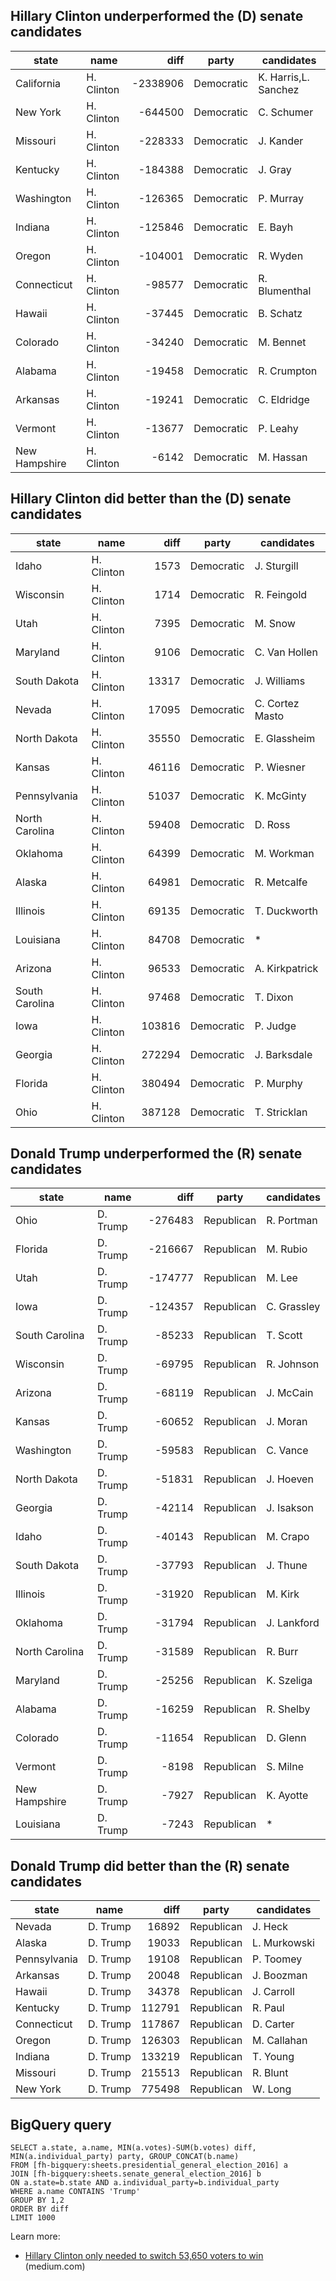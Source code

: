 Hillary Clinton underperformed the (D) senate candidates
--

| state       | name     |     diff | party      | candidates           |
|---------------|------------|---------:|------------|----------------------|
| California    | H. Clinton | -2338906 | Democratic | K. Harris,L. Sanchez |
| New York      | H. Clinton |  -644500 | Democratic | C. Schumer           |
| Missouri      | H. Clinton |  -228333 | Democratic | J. Kander            |
| Kentucky      | H. Clinton |  -184388 | Democratic | J. Gray              |
| Washington    | H. Clinton |  -126365 | Democratic | P. Murray            |
| Indiana       | H. Clinton |  -125846 | Democratic | E. Bayh              |
| Oregon        | H. Clinton |  -104001 | Democratic | R. Wyden             |
| Connecticut   | H. Clinton |   -98577 | Democratic | R. Blumenthal        |
| Hawaii        | H. Clinton |   -37445 | Democratic | B. Schatz            |
| Colorado      | H. Clinton |   -34240 | Democratic | M. Bennet            |
| Alabama       | H. Clinton |   -19458 | Democratic | R. Crumpton          |
| Arkansas      | H. Clinton |   -19241 | Democratic | C. Eldridge          |
| Vermont       | H. Clinton |   -13677 | Democratic | P. Leahy             |
| New Hampshire | H. Clinton |    -6142 | Democratic | M. Hassan            |


Hillary Clinton did better than the (D) senate candidates
--

| state       | name     |     diff | party      | candidates           |
|---------------|------------|---------:|------------|----------------------|
| Idaho          | H. Clinton | 1573   | Democratic | J. Sturgill                                                                       |
| Wisconsin      | H. Clinton | 1714   | Democratic | R. Feingold                                                                       |
| Utah           | H. Clinton | 7395   | Democratic | M. Snow                                                                           |
| Maryland       | H. Clinton | 9106   | Democratic | C. Van Hollen                                                                     |
| South Dakota   | H. Clinton | 13317  | Democratic | J. Williams                                                                       |
| Nevada         | H. Clinton | 17095  | Democratic | C. Cortez Masto                                                                   |
| North Dakota   | H. Clinton | 35550  | Democratic | E. Glassheim                                                                      |
| Kansas         | H. Clinton | 46116  | Democratic | P. Wiesner                                                                        |
| Pennsylvania   | H. Clinton | 51037  | Democratic | K. McGinty                                                                        |
| North Carolina | H. Clinton | 59408  | Democratic | D. Ross                                                                           |
| Oklahoma       | H. Clinton | 64399  | Democratic | M. Workman                                                                        |
| Alaska         | H. Clinton | 64981  | Democratic | R. Metcalfe                                                                       |
| Illinois       | H. Clinton | 69135  | Democratic | T. Duckworth                                                                      |
| Louisiana      | H. Clinton | 84708  | Democratic | * |
| Arizona        | H. Clinton | 96533  | Democratic | A. Kirkpatrick                                                                    |
| South Carolina | H. Clinton | 97468  | Democratic | T. Dixon                                                                          |
| Iowa           | H. Clinton | 103816 | Democratic | P. Judge                                                                          |
| Georgia        | H. Clinton | 272294 | Democratic | J. Barksdale                                                                      |
| Florida        | H. Clinton | 380494 | Democratic | P. Murphy                                                                         |
| Ohio           | H. Clinton | 387128 | Democratic | T. Stricklan  





Donald Trump underperformed the (R) senate candidates
--

| state       | name     |     diff | party      | candidates           |
|---------------|------------|---------:|------------|----------------------|
| Ohio           | D. Trump | -276483 | Republican | R. Portman                                                                                   |
| Florida        | D. Trump | -216667 | Republican | M. Rubio                                                                                     |
| Utah           | D. Trump | -174777 | Republican | M. Lee                                                                                       |
| Iowa           | D. Trump | -124357 | Republican | C. Grassley                                                                                  |
| South Carolina | D. Trump | -85233  | Republican | T. Scott                                                                                     |
| Wisconsin      | D. Trump | -69795  | Republican | R. Johnson                                                                                   |
| Arizona        | D. Trump | -68119  | Republican | J. McCain                                                                                    |
| Kansas         | D. Trump | -60652  | Republican | J. Moran                                                                                     |
| Washington     | D. Trump | -59583  | Republican | C. Vance                                                                                     |
| North Dakota   | D. Trump | -51831  | Republican | J. Hoeven                                                                                    |
| Georgia        | D. Trump | -42114  | Republican | J. Isakson                                                                                   |
| Idaho          | D. Trump | -40143  | Republican | M. Crapo                                                                                     |
| South Dakota   | D. Trump | -37793  | Republican | J. Thune                                                                                     |
| Illinois       | D. Trump | -31920  | Republican | M. Kirk                                                                                      |
| Oklahoma       | D. Trump | -31794  | Republican | J. Lankford                                                                                  |
| North Carolina | D. Trump | -31589  | Republican | R. Burr                                                                                      |
| Maryland       | D. Trump | -25256  | Republican | K. Szeliga                                                                                   |
| Alabama        | D. Trump | -16259  | Republican | R. Shelby                                                                                    |
| Colorado       | D. Trump | -11654  | Republican | D. Glenn                                                                                     |
| Vermont        | D. Trump | -8198   | Republican | S. Milne                                                                                     |
| New Hampshire  | D. Trump | -7927   | Republican | K. Ayotte                                                                                    |
| Louisiana      | D. Trump | -7243   | Republican | * |


Donald Trump did better than the (R) senate candidates
--

| state       | name     |     diff | party      | candidates           |
|---------------|------------|---------:|------------|----------------------|
| Nevada         | D. Trump | 16892   | Republican | J. Heck                                                                                      |
| Alaska         | D. Trump | 19033   | Republican | L. Murkowski                                                                                 |
| Pennsylvania   | D. Trump | 19108   | Republican | P. Toomey                                                                                    |
| Arkansas       | D. Trump | 20048   | Republican | J. Boozman                                                                                   |
| Hawaii         | D. Trump | 34378   | Republican | J. Carroll                                                                                   |
| Kentucky       | D. Trump | 112791  | Republican | R. Paul                                                                                      |
| Connecticut    | D. Trump | 117867  | Republican | D. Carter                                                                                    |
| Oregon         | D. Trump | 126303  | Republican | M. Callahan                                                                                  |
| Indiana        | D. Trump | 133219  | Republican | T. Young                                                                                     |
| Missouri       | D. Trump | 215513  | Republican | R. Blunt                                                                                     |
| New York       | D. Trump | 775498  | Republican | W. Long     


BigQuery query
---

~~~~
SELECT a.state, a.name, MIN(a.votes)-SUM(b.votes) diff, MIN(a.individual_party) party, GROUP_CONCAT(b.name)
FROM [fh-bigquery:sheets.presidential_general_election_2016] a
JOIN [fh-bigquery:sheets.senate_general_election_2016] b
ON a.state=b.state AND a.individual_party=b.individual_party
WHERE a.name CONTAINS 'Trump'
GROUP BY 1,2
ORDER BY diff
LIMIT 1000
~~~~


Learn more:
- [Hillary Clinton only needed to switch 53,650 voters to win](https://medium.com/@hoffa/hillary-only-needed-to-switch-53-650-voters-to-win-94940ff263b7) (medium.com)


